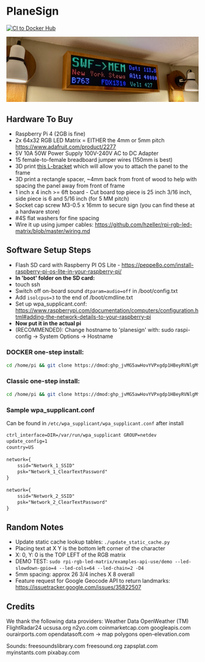 # PlaneSign

[![CI to Docker Hub](https://github.com/dmod/PlaneSign/actions/workflows/pipeline.yml/badge.svg)](https://github.com/dmod/PlaneSign/actions/workflows/pipeline.yml)

![Image](.data/planesign.jpeg)

## Hardware To Buy

- Raspberry Pi 4 (2GB is fine)
- 2x 64x32 RGB LED Matrix = EITHER the 4mm or 5mm pitch <https://www.adafruit.com/product/2277>
- 5V 10A 50W Power Supply 100V-240V AC to DC Adapter
- 15 female-to-female breadboard jumper wires (150mm is best)
- 3D print [this L-bracket](.data/adjustable_L_bracket.stl) which will allow you to attach the panel to the frame
- 3D print a rectangle spacer, ~4mm back from front of wood to help with spacing the panel away from front of frame
- 1 inch x 4 inch >= 6ft board - Cut board top piece is 25 inch 3/16 inch, side piece is 6 and 5/16 inch (for 5 MM pitch)
- Socket cap screw M3-0.5 x 16mm to secure sign (you can find these at a hardware store)
- #4S flat washers for fine spacing
- Wire it up using jumper cables: <https://github.com/hzeller/rpi-rgb-led-matrix/blob/master/wiring.md>

## Software Setup Steps

- Flash SD card with Raspberry PI OS Lite - <https://peppe8o.com/install-raspberry-pi-os-lite-in-your-raspberry-pi/>
- **In 'boot' folder on the SD card:** 
- touch ssh
- Switch off on-board sound `dtparam=audio=off` in /boot/config.txt
- Add `isolcpus=3` to the end of /boot/cmdline.txt
- Set up wpa_supplicant.conf: <https://www.raspberrypi.com/documentation/computers/configuration.html#adding-the-network-details-to-your-raspberry-pi>
- **Now put it in the actual pi**
- (RECOMMENDED): Change hostname to 'planesign' with: sudo raspi-config -> System Options -> Hostname

### DOCKER one-step install:
```sh
cd /home/pi && git clone https://dmod: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@github.com/dmod/PlaneSign && ./PlaneSign/docker_install_and_update.sh
```

### Classic one-step install:
```sh
cd /home/pi && git clone https://dmod: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@github.com/dmod/PlaneSign && ./PlaneSign/install_and_update.sh
```

### Sample wpa_supplicant.conf
Can be found in `/etc/wpa_supplicant/wpa_supplicant.conf` after install
```
ctrl_interface=DIR=/var/run/wpa_supplicant GROUP=netdev
update_config=1
country=US

network={
    ssid="Network_1_SSID"
    psk="Network_1_ClearTextPassword"
}

network={
    ssid="Network_2_SSID"
    psk="Network_2_ClearTextPassword"
}
```

## Random Notes
- Update static cache lookup tables: `./update_static_cache.py`
- Placing text at X Y is the bottom left corner of the character
- X: 0, Y: 0 is the TOP LEFT of the RGB matrix
- DEMO TEST: `sudo rpi-rgb-led-matrix/examples-api-use/demo --led-slowdown-gpio=4 --led-cols=64 --led-chain=2 -D4`
- 5mm spacing: approx 26 3/4 inches X 8 overall
- Feature request for Google Geocode API to return landmarks: <https://issuetracker.google.com/issues/35822507>

## Credits
We thank the following data providers:
Weather Data OpenWeather (TM)
FlightRadar24
ucsusa.org
n2yo.com
coinmarketcap.com
googleapis.com
ourairports.com
opendatasoft.com -> map polygons
open-elevation.com

Sounds:
freesoundslibrary.com
freesound.org
zapsplat.com
myinstants.com
pixabay.com
